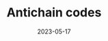 ---
title: Antichain codes
date: 2023-05-17
status:
notes: 05-17-23-sem.pdf
code:
site:
paper: 
presenters: Ben Gunby
series: Combinatorics 
---